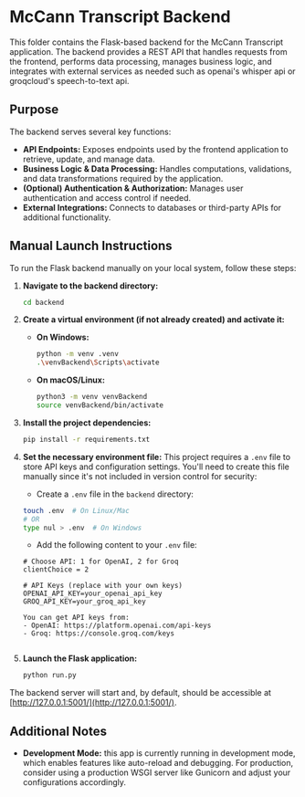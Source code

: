 # McCann Transcript Backend

This folder contains the Flask-based backend for the McCann Transcript application. The backend provides a REST API that handles requests from the frontend, performs data processing, manages business logic, and integrates with external services as needed such as openai's whisper api or groqcloud's speech-to-text api.

## Purpose

The backend serves several key functions:
- **API Endpoints:** Exposes endpoints used by the frontend application to retrieve, update, and manage data.
- **Business Logic & Data Processing:** Handles computations, validations, and data transformations required by the application.
- **(Optional) Authentication & Authorization:** Manages user authentication and access control if needed.
- **External Integrations:** Connects to databases or third-party APIs for additional functionality.

## Manual Launch Instructions

To run the Flask backend manually on your local system, follow these steps:

1. **Navigate to the backend directory:**
   ```bash
   cd backend
   ```

2. **Create a virtual environment (if not already created) and activate it:**

   - **On Windows:**
     ```bash
     python -m venv .venv
     .\venvBackend\Scripts\activate
     ```

   - **On macOS/Linux:**
     ```bash
     python3 -m venv venvBackend
     source venvBackend/bin/activate
     ```

3. **Install the project dependencies:**
   ```bash
   pip install -r requirements.txt
   ```

4. **Set the necessary environment file:**
    This project requires a `.env` file to store API keys and configuration settings. You'll need to create this file manually since it's not included in version control for security:

    - Create a `.env` file in the `backend` directory:
    ```bash
    touch .env  # On Linux/Mac
    # OR
    type nul > .env  # On Windows
    ```
    
    - Add the following content to your `.env` file:
    ```env
    # Choose API: 1 for OpenAI, 2 for Groq
    clientChoice = 2

    # API Keys (replace with your own keys)
    OPENAI_API_KEY=your_openai_api_key
    GROQ_API_KEY=your_groq_api_key

    You can get API keys from:
    - OpenAI: https://platform.openai.com/api-keys
    - Groq: https://console.groq.com/keys


5. **Launch the Flask application:**
   ```bash
   python run.py
   ```

The backend server will start and, by default, should be accessible at [http://127.0.0.1:5001/](http://127.0.0.1:5001/).


## Additional Notes

- **Development Mode:** this app is currently running in development mode, which enables features like auto-reload and debugging. For production, consider using a production WSGI server like Gunicorn and adjust your configurations accordingly.
